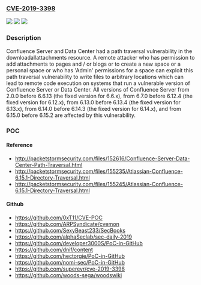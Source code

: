 ### [CVE-2019-3398](https://cve.mitre.org/cgi-bin/cvename.cgi?name=CVE-2019-3398)
![](https://img.shields.io/static/v1?label=Product&message=Confluence&color=blue)
![](https://img.shields.io/static/v1?label=Version&message=%3E%3D%202.0.0%20&color=brighgreen)
![](https://img.shields.io/static/v1?label=Vulnerability&message=Path%20Traversal&color=brighgreen)

### Description

Confluence Server and Data Center had a path traversal vulnerability in the downloadallattachments resource. A remote attacker who has permission to add attachments to pages and / or blogs or to create a new space or a personal space or who has 'Admin' permissions for a space can exploit this path traversal vulnerability to write files to arbitrary locations which can lead to remote code execution on systems that run a vulnerable version of Confluence Server or Data Center. All versions of Confluence Server from 2.0.0 before 6.6.13 (the fixed version for 6.6.x), from 6.7.0 before 6.12.4 (the fixed version for 6.12.x), from 6.13.0 before 6.13.4 (the fixed version for 6.13.x), from 6.14.0 before 6.14.3 (the fixed version for 6.14.x), and from 6.15.0 before 6.15.2 are affected by this vulnerability.

### POC

#### Reference
- http://packetstormsecurity.com/files/152616/Confluence-Server-Data-Center-Path-Traversal.html
- http://packetstormsecurity.com/files/155235/Atlassian-Confluence-6.15.1-Directory-Traversal.html
- http://packetstormsecurity.com/files/155245/Atlassian-Confluence-6.15.1-Directory-Traversal.html

#### Github
- https://github.com/0xT11/CVE-POC
- https://github.com/ARPSyndicate/cvemon
- https://github.com/SexyBeast233/SecBooks
- https://github.com/alphaSeclab/sec-daily-2019
- https://github.com/developer3000S/PoC-in-GitHub
- https://github.com/dnif/content
- https://github.com/hectorgie/PoC-in-GitHub
- https://github.com/nomi-sec/PoC-in-GitHub
- https://github.com/superevr/cve-2019-3398
- https://github.com/woods-sega/woodswiki

